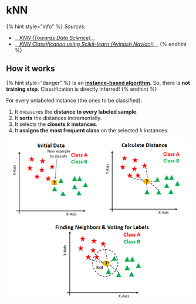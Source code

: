 # kNN

{% hint style="info" %}
_Sources:_

* \_\_[_KNN \(Towards Data Science\)_](https://towardsdatascience.com/knn-k-nearest-neighbors-1-a4707b24bd1d)\_\_
* \_\_[_KNN Classification using Scikit-learn \(Avinash Navlani\)_](https://www.datacamp.com/community/tutorials/k-nearest-neighbor-classification-scikit-learn)\_\_
{% endhint %}

## **How it works**

{% hint style="danger" %}
Is an [**instance-based algorithm**](../../../frequent-questions/instance-based-vs-model-based-learning.md#instance-based-learning)**.** So, there is **not training step**. Classification is directly inferred!
{% endhint %}

For every unlabeled instance \(the ones to be classified\):

1. It measures the **distance to every labeled sample**.
2. It **sorts** the distances incrementally.
3. It selects the **closets** _**k**_ **instances**.
4. It **assigns the most frequent class** on the selected _k_ instances.

![Source: DataCamp](../../../../.gitbook/assets/image%20%286%29.png)

